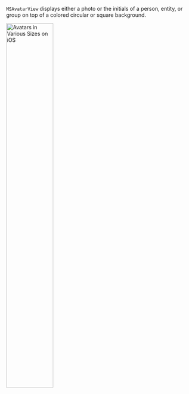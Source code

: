 `MSAvatarView` displays either a photo or the initials of a person, entity, or group on top of a colored circular or square background.

<img src="https://static2.sharepointonline.com/files/fabric/fabric-website/images/controls/ios/persona/avatars.png" alt="Avatars in Various Sizes on iOS" style="width: 50%;" />
